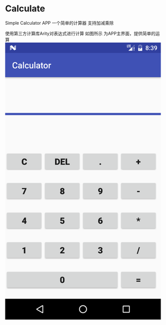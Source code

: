 # Calculate
Simple Calculator APP
一个简单的计算器 支持加减乘除

使用第三方计算库Arity对表达式进行计算
如图所示 为APP主界面，提供简单的运算
![](https://github.com/Felon03/Calculate/raw/master/Screenshot_1480408765.png)
